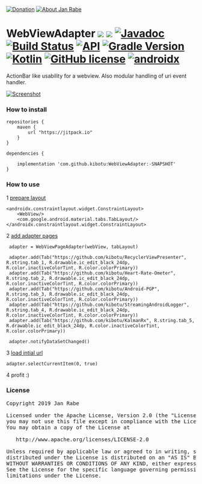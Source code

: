 [![Donation](https://img.shields.io/badge/by%20me%20a%20coffee-brightgreen.svg)](https://www.paypal.me/janrabe/5) [![About Jan Rabe](https://img.shields.io/badge/about-me-green.svg)](https://about.me/janrabe)
# WebViewAdapter [![](https://jitpack.io/v/kibotu/WebViewAdapter.svg)](https://jitpack.io/#kibotu/WebViewAdapter) [![](https://jitpack.io/v/kibotu/WebViewAdapter/month.svg)](https://jitpack.io/#kibotu/WebViewAdapter) [![Javadoc](https://img.shields.io/badge/javadoc-SNAPSHOT-green.svg)](https://jitpack.io/com/github/kibotu/WebViewAdapter/master-SNAPSHOT/javadoc/index.html) [![Build Status](https://travis-ci.org/kibotu/WebViewAdapter.svg)](https://travis-ci.org/kibotu/WebViewAdapter)  [![API](https://img.shields.io/badge/API-15%2B-brightgreen.svg?style=flat)](https://android-arsenal.com/api?level=15) [![Gradle Version](https://img.shields.io/badge/gradle-5.4.0-green.svg)](https://docs.gradle.org/current/release-notes) [![Kotlin](https://img.shields.io/badge/kotlin-1.3.30-green.svg)](https://kotlinlang.org/) [![GitHub license](https://img.shields.io/badge/license-Apache%202-blue.svg)](https://raw.githubusercontent.com/kibotu/WebViewAdapter/master/LICENSE) [![androidx](https://img.shields.io/badge/androidx-brightgreen.svg)](https://developer.android.com/topic/libraries/support-library/refactor)

ActionBar like usability for a webview. Also modular handling of uri event handler.

[![Screenshot](https://raw.githubusercontent.com/kibotu/WebViewAdapter/master/screenshot.png)](https://raw.githubusercontent.com/kibotu/WebViewAdapter/master/screenshot.png)

### How to install

	repositories {
	    maven {
	        url "https://jitpack.io"
	    }
	}

	dependencies {

        implementation 'com.github.kibotu:WebViewAdapter:-SNAPSHOT'
    }

### How to use

1 [prepare layout](https://github.com/kibotu/WebViewAdapter/blob/master/app/src/main/res/layout/activity_main.xml#L10-L41)

    <androidx.constraintlayout.widget.ConstraintLayout>
        <WebView/>
        <com.google.android.material.tabs.TabLayout/>
    </androidx.constraintlayout.widget.ConstraintLayout>

2 [add adapter pages](https://github.com/kibotu/WebViewAdapter/blob/master/app/src/main/java/net/kibotu/webviewadapter/app/MainActivity.kt#L33-L41)

     adapter = WebViewPageAdapter(webView, tabLayout)

     adapter.add(Tab("https://github.com/kibotu/RecyclerViewPresenter", R.string.tab_1, R.drawable.ic_edit_black_24dp, R.color.inactiveColorTint, R.color.colorPrimary))
     adapter.add(Tab("https://github.com/kibotu/Heart-Rate-Ometer", R.string.tab_2, R.drawable.ic_edit_black_24dp, R.color.inactiveColorTint, R.color.colorPrimary))
     adapter.add(Tab("https://github.com/kibotu/Android-PGP", R.string.tab_3, R.drawable.ic_edit_black_24dp, R.color.inactiveColorTint, R.color.colorPrimary))
     adapter.add(Tab("https://github.com/kibotu/StreamingAndroidLogger", R.string.tab_4, R.drawable.ic_edit_black_24dp, R.color.inactiveColorTint, R.color.colorPrimary))
     adapter.add(Tab("https://github.com/kibotu/KalmanRx", R.string.tab_5, R.drawable.ic_edit_black_24dp, R.color.inactiveColorTint, R.color.colorPrimary))

     adapter.notifyDataSetChanged()

3 [load intial url](https://github.com/kibotu/WebViewAdapter/blob/master/app/src/main/java/net/kibotu/webviewadapter/app/MainActivity.kt#L44-L52)

    adapter.selectCurrentItem(0, true)

4 profit :)

### License
<pre>
Copyright 2019 Jan Rabe

Licensed under the Apache License, Version 2.0 (the "License");
you may not use this file except in compliance with the License.
You may obtain a copy of the License at

   http://www.apache.org/licenses/LICENSE-2.0

Unless required by applicable law or agreed to in writing, software
distributed under the License is distributed on an "AS IS" BASIS,
WITHOUT WARRANTIES OR CONDITIONS OF ANY KIND, either express or implied.
See the License for the specific language governing permissions and
limitations under the License.
</pre>